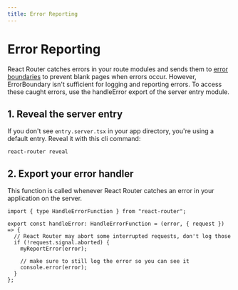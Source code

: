 ```yaml
---
title: Error Reporting
---
```


# Error Reporting

React Router catches errors in your route modules and sends them to [error boundaries](./error-boundary) to prevent blank pages when errors occur. However, ErrorBoundary isn't sufficient for logging and reporting errors. To access these caught errors, use the handleError export of the server entry module.

## 1. Reveal the server entry

If you don't see `entry.server.tsx` in your app directory, you're using a default entry. Reveal it with this cli command:

```shellscript nonumber
react-router reveal
```

## 2. Export your error handler

This function is called whenever React Router catches an error in your application on the server.

```tsx filename=entry.server.tsx
import { type HandleErrorFunction } from "react-router";

export const handleError: HandleErrorFunction = (error, { request }) => {
  // React Router may abort some interrupted requests, don't log those
  if (!request.signal.aborted) {
    myReportError(error);

    // make sure to still log the error so you can see it
    console.error(error);
  }
};
```
